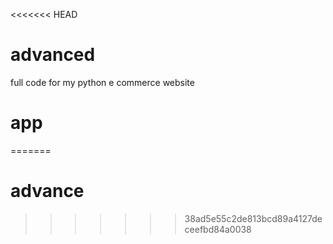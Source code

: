 <<<<<<< HEAD
# advanced
full code for my python e commerce website 
# app
=======
# advance
>>>>>>> 38ad5e55c2de813bcd89a4127deceefbd84a0038
